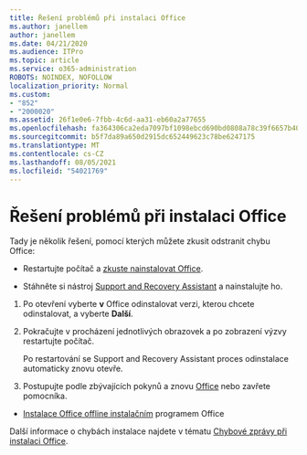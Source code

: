 ```yaml
---
title: Řešení problémů při instalaci Office
ms.author: janellem
author: janellem
ms.date: 04/21/2020
ms.audience: ITPro
ms.topic: article
ms.service: o365-administration
ROBOTS: NOINDEX, NOFOLLOW
localization_priority: Normal
ms.custom:
- "852"
- "2000020"
ms.assetid: 26f1e0e6-7fbb-4c6d-aa31-eb60a2a77655
ms.openlocfilehash: fa364306ca2eda7097bf1098ebcd690bd0808a78c39f6657b4049b8e85897dac
ms.sourcegitcommit: b5f7da89a650d2915dc652449623c78be6247175
ms.translationtype: MT
ms.contentlocale: cs-CZ
ms.lasthandoff: 08/05/2021
ms.locfileid: "54021769"
---
```

# <a name="solutions-for-issues-while-installing-office"></a>Řešení problémů při instalaci Office

Tady je několik řešení, pomocí kterých můžete zkusit odstranit chybu Office:
  
- Restartujte počítač a [zkuste nainstalovat Office](https://portal.office.com/OLS/MySoftware.aspx).

- Stáhněte si nástroj [Support and Recovery Assistant](https://aka.ms/SARA-OfficeUninstall-Alchemy) a nainstalujte ho.

1. Po otevření vyberte **v** Office odinstalovat verzi, kterou chcete odinstalovat, a vyberte **Další**.

2. Pokračujte v procházení jednotlivých obrazovek a po zobrazení výzvy restartujte počítač.

    Po restartování se Support and Recovery Assistant proces odinstalace automaticky znovu otevře.

3. Postupujte podle zbývajících pokynů a znovu [Office](https://portal.office.com/OLS/MySoftware.aspx) nebo zavřete pomocníka.

- [Instalace Office offline instalačním](https://support.office.com/article/f0a85fe7-118f-41cb-a791-d59cef96ad1c?wt.mc_id=Alchemy_ClientDIA) programem Office

Další informace o chybách instalace najdete v tématu [Chybové zprávy při instalaci Office](https://support.office.com/article/35ff2def-e0b2-4dac-9784-4cf212c1f6c2#BKMK_ErrorMessages).
  